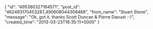  {
   "id": "495380327164571",
   "post_id": "462493170453287_490608044308466",
   "from_name": "Stuart Stone",
   "message": "Ok, got it, thanks Scott Duncan & Pierre Daoust :-)",
   "created_time": "2013-03-23T16:35:11+0000"
 }
